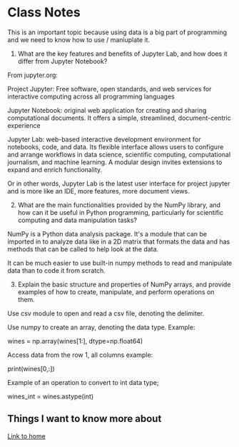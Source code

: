 # Class Notes

This is an important topic because using data is a big part of programming and we need to know how to use / maniuplate it.

1. What are the key features and benefits of Jupyter Lab, and how does it differ from Jupyter Notebook?

From jupyter.org:

Project Jupyter: Free software, open standards, and web services for interactive computing across all programming languages 

Jupyter Notebook: original web application for creating and sharing computational documents. It offers a simple, streamlined, document-centric experience

Jupyter Lab: web-based interactive development environment for notebooks, code, and data. Its flexible interface allows users to configure and arrange workflows in data science, scientific computing, computational journalism, and machine learning. A modular design invites extensions to expand and enrich functionality.

Or in other words, Jupyter Lab is the latest user interface for project jupyter and is more like an IDE, more features, more document views.

2. What are the main functionalities provided by the NumPy library, and how can it be useful in Python programming, particularly for scientific computing and data manipulation tasks?

NumPy is a Python data analysis package.  It's a module that can be imported in to analyze data like in a 2D matrix that formats the data and has methods that can be called to help look at the data.

It can be much easier to use built-in numpy methods to read and manipulate data than to code it from scratch.

3. Explain the basic structure and properties of NumPy arrays, and provide examples of how to create, manipulate, and perform operations on them.

Use csv module to open and read a csv file, denoting the delimiter.

Use numpy to create an array, denoting the data type.  Example:

wines = np.array(wines[1:], dtype=np.float64)

Access data from the row 1, all columns example:

print(wines[0,:])

Example of an operation to convert to int data type;

wines_int = wines.astype(int)

## Things I want to know more about

[Link to home](https://mikeshen7.github.io/reading-notes)
